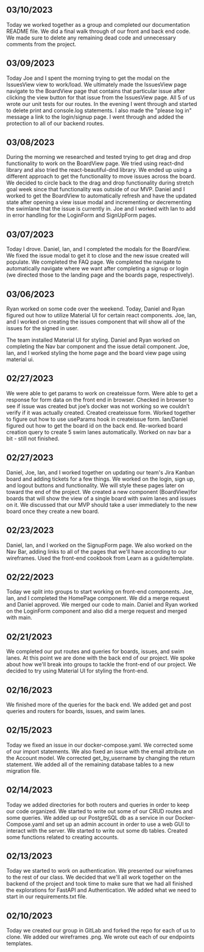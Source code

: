 ## 03/10/2023

Today we worked together as a group and completed our documentation README file. We did a final walk through of our front and back end code. We made sure to delete any remaining dead code and unnecessary comments from the project.

## 03/09/2023

Today Joe and I spent the morning trying to get the modal on the IssuesView view to work/load. We ultimately made the IssuesView page navigate to the BoardView page that contains that particular issue after clicking the view button for that issue from the IssuesView page. All 5 of us wrote our unit tests for our routes. In the evening I went through and started to delete print and console.log statements. I also made the "please log in" message a link to the login/signup page. I went through and added the protection to all of our backend routes.

## 03/08/2023

During the morning we researched and tested trying to get drag and drop functionality to work on the BoardView page. We tried using react-dnd library and also tried the react-beautiful-dnd library. We ended up using a different approach to get the functionality to move issues across the board. We decided to circle back to the drag and drop functionality during stretch goal week since that functionality was outside of our MVP. Daniel and I worked to get the BoardView to automatically refresh and have the updated state after opening a view issue modal and incrementing or decrementing the swimlane that the issue is currently in. Joe and I worked with Ian to add in error handling for the LoginForm and SignUpForm pages.

## 03/07/2023

Today I drove. Daniel, Ian, and I completed the modals for the BoardView. We fixed the issue modal to get it to close and the new issue created will populate. We completed the FAQ page. We completed the navigate to automatically navigate where we want after completing a signup or login (we directed those to the landing page and the boards page, respectively).

## 03/06/2023

Ryan worked on some code over the weekend. Today, Daniel and Ryan figured out how to utilize Material UI for certain react components. Joe, Ian, and I worked on creating the issues component that will show all of the issues for the signed in user.

The team installed Material UI for styling. Daniel and Ryan worked on completing the Nav bar component and the issue detail component. Joe, Ian, and I worked styling the home page and the board view page using material ui.

## 02/27/2023

We were able to get params to work on createissue form. Were able to get a response for form data on the front end in browser. Checked in browser to see if issue was created but joe’s docker was not working so we couldn’t verify if it was actually created. Created createissue form. Worked together to figure out how to use useParams hook in createissue form. Ian/Daniel figured out how to get the board id on the back end. Re-worked board creation query to create 5 swim lanes automatically. Worked on nav bar a bit - still not finished.

## 02/27/2023

Daniel, Joe, Ian, and I worked together on updating our team's Jira Kanban board and adding tickets for a few things. We worked on the login, sign up, and logout buttons and functionality. We will style these pages later on toward the end of the project. We created a new component (BoardView)for boards that will show the view of a single board with swim lanes and issues on it. We discussed that our MVP should take a user immediately to the new board once they create a new board.

## 02/23/2023

Daniel, Ian, and I worked on the SignupForm page. We also worked on the Nav Bar, adding links to all of the pages that we'll have according to our wireframes. Used the front-end cookbook from Learn as a guide/template.

## 02/22/2023

Today we split into groups to start working on front-end components. Joe, Ian, and I completed the HomePage component. We did a merge request and Daniel approved. We merged our code to main. Daniel and Ryan worked on the LoginForm component and also did a merge request and merged with main.

## 02/21/2023

We completed our put routes and queries for boards, issues, and swim lanes. At this point we are done with the back end of our project. We spoke about how we'll break into groups to tackle the front-end of our project. We decided to try using Material UI for styling the front-end.

## 02/16/2023

We finished more of the queries for the back end. We added get and post queries and routers for boards, issues, and swim lanes.

## 02/15/2023

Today we fixed an issue in our docker-compose.yaml. We corrected some of our import statements. We also fixed an issue with the email attribute on the Account model. We corrected get_by_username by changing the return statement. We added all of the remaining database tables to a new migration file.

## 02/14/2023

Today we added directories for both routers and queries in order to keep our code organized. We started to write out some of our CRUD routes and some queries. We added up our PostgreSQL db as a service in our Docker-Compose.yaml and set up an admin account in order to use a web GUI to interact with the server. We started to write out some db tables. Created some functions related to creating accounts.

## 02/13/2023

Today we started to work on authentication. We presented our wireframes to the rest of our class. We decided that we'll all work together on the backend of the project and took time to make sure that we had all finished the explorations for FastAPI and Authentication. We added what we need to start in our requirements.txt file.

## 02/10/2023

Today we created our group in GitLab and forked the repo for each of us to clone. We added our wireframes .png. We wrote out each of our endpoints templates.
